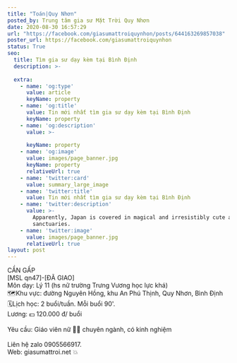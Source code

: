 ```yaml
---
title: "Toán|Quy Nhơn"
posted_by: Trung tâm gia sư Mặt Trời Quy Nhơn
date: 2020-08-30 16:57:29
url: "https://facebook.com/giasumattroiquynhon/posts/644163269857038"
poster_url: https://facebook.com/giasumattroiquynhon
status: True
seo:
  title: Tìm gia sư dạy kèm tại Bình Định
  description: >-
    
  extra:
    - name: 'og:type'
      value: article
      keyName: property
    - name: 'og:title'
      value: Tin mới nhất tìm gia sư dạy kèm tại Bình Định
      keyName: property
    - name: 'og:description'
      value: >-
        
      keyName: property
    - name: 'og:image'
      value: images/page_banner.jpg
      keyName: property
      relativeUrl: true
    - name: 'twitter:card'
      value: summary_large_image
    - name: 'twitter:title'
      value: Tin mới nhất tìm gia sư dạy kèm tại Bình Định
    - name: 'twitter:description'
      value: >-
        Apparently, Japan is covered in magical and irresistibly cute animal
        sanctuaries.
    - name: 'twitter:image'
      value: images/page_banner.jpg
      relativeUrl: true
layout: post
---
```

CẦN GẤP<br>[MSL qn47]-[ĐÃ GIAO]<br>Môn dạy: Lý 11 (hs nữ trường Trưng Vương học lực khá)<br>🗺Khu vực: đường Nguyên Hồng, khu An Phú Thịnh, Quy Nhơn, Bình Định<br>🗓Lịch học: 2 buổi/tuần. Mỗi buổi 90'.<br>Lương: 💵 120.000 đ/ buổi<br><br>Yêu cầu: Giáo viên nữ 👩‍🏫 chuyên ngành, có kinh nghiệm<br><br>Liên hệ zalo 0905566917.<br>Web: giasumattroi.net 💥
